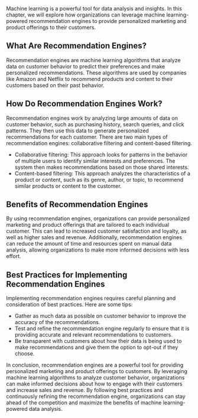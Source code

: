 
Machine learning is a powerful tool for data analysis and insights. In this chapter, we will explore how organizations can leverage machine learning-powered recommendation engines to provide personalized marketing and product offerings to their customers.

What Are Recommendation Engines?
--------------------------------

Recommendation engines are machine learning algorithms that analyze data on customer behavior to predict their preferences and make personalized recommendations. These algorithms are used by companies like Amazon and Netflix to recommend products and content to their customers based on their past behavior.

How Do Recommendation Engines Work?
-----------------------------------

Recommendation engines work by analyzing large amounts of data on customer behavior, such as purchasing history, search queries, and click patterns. They then use this data to generate personalized recommendations for each customer. There are two main types of recommendation engines: collaborative filtering and content-based filtering.

* Collaborative filtering: This approach looks for patterns in the behavior of multiple users to identify similar interests and preferences. The system then makes recommendations based on those shared interests.
* Content-based filtering: This approach analyzes the characteristics of a product or content, such as its genre, author, or topic, to recommend similar products or content to the customer.

Benefits of Recommendation Engines
----------------------------------

By using recommendation engines, organizations can provide personalized marketing and product offerings that are tailored to each individual customer. This can lead to increased customer satisfaction and loyalty, as well as higher sales and revenue. Additionally, recommendation engines can reduce the amount of time and resources spent on manual data analysis, allowing organizations to make more informed decisions with less effort.

Best Practices for Implementing Recommendation Engines
------------------------------------------------------

Implementing recommendation engines requires careful planning and consideration of best practices. Here are some tips:

* Gather as much data as possible on customer behavior to improve the accuracy of the recommendations.
* Test and refine the recommendation engine regularly to ensure that it is providing accurate and relevant recommendations to customers.
* Be transparent with customers about how their data is being used to make recommendations and give them the option to opt-out if they choose.

In conclusion, recommendation engines are a powerful tool for providing personalized marketing and product offerings to customers. By leveraging machine learning algorithms to analyze customer behavior, organizations can make informed decisions about how to engage with their customers and increase sales and revenue. By following best practices and continuously refining the recommendation engine, organizations can stay ahead of the competition and maximize the benefits of machine learning-powered data analysis.

